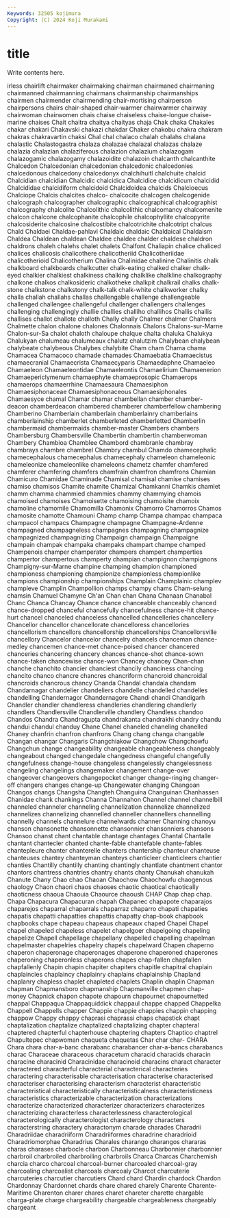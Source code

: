 ```yaml
---
Keywords: 32505 kojimura
Copyright: (C) 2024 Koji Murakami
---
```


# title

Write contents here.



irless chairlift chairmaker chairmaking
chairman chairmaned chairmaning chairmanned chairmanning chairmans chairmanship chairmanships chairmen chairmender
chairmending chair-mortising chairperson chairpersons chairs chair-shaped chair-warmer chairwarmer chairway chairwoman
chairwomen chais chaise chaiseless chaise-longue chaise-marine chaises Chait chaitra chaitya
chaityas chaja Chak chaka Chakales chakar chakari Chakavski chakazi chakdar
Chaker chakobu chakra chakram chakras chakravartin chaksi Chal chal chalaco
chalah chalahs chalana chalastic Chalastogastra chalaza chalazae chalazal chalazas chalaze
chalazia chalazian chalaziferous chalazion chalazium chalazogam chalazogamic chalazogamy chalazoidite chalazoin
chalcanth chalcanthite Chalcedon Chalcedonian chalcedonian chalcedonic chalcedonies chalcedonous chalcedony chalcedonyx
chalchihuitl chalchuite chalcid Chalcidian chalcidian Chalcidic chalcidica Chalcidice chalcidicum chalcidid
Chalcididae chalcidiform chalcidoid Chalcidoidea chalcids Chalcioecus Chalciope Chalcis chalcites chalco-
chalcocite chalcogen chalcogenide chalcograph chalcographer chalcographic chalcographical chalcographist chalcography chalcolite
Chalcolithic chalcolithic chalcomancy chalcomenite chalcon chalcone chalcophanite chalcophile chalcophyllite chalcopyrite
chalcosiderite chalcosine chalcostibite chalcotrichite chalcotript chalcus Chald Chaldaei Chaldae-pahlavi Chaldaic
chaldaic Chaldaical Chaldaism Chaldea Chaldean chaldean Chaldee chaldee chalder chaldese
chaldron chaldrons chaleh chalehs chalet chalets Chalfont Chaliapin chalice chaliced
chalices chalicosis chalicothere chalicotheriid Chalicotheriidae chalicotherioid Chalicotherium Chalina Chalinidae chalinine
Chalinitis chalk chalkboard chalkboards chalkcutter chalk-eating chalked chalker chalk-eyed chalkier
chalkiest chalkiness chalking chalklike chalkline chalkography chalkone chalkos chalkosideric chalkotheke
chalkpit chalkrail chalks chalk-stone chalkstone chalkstony chalk-talk chalk-white chalkworker chalky
challa challah challahs challas challengable challenge challengeable challenged challengee challengeful
challenger challengers challenges challenging challengingly challie challies challiho challihos Challis
challis challises challot challote challoth Chally chally Chalmer chalmer Chalmers
Chalmette chalon chalone chalones Chalonnais Chalons Chalons-sur-Marne Chalon-sur-Sa chalot chaloth
chaloupe chalque chalta chaluka Chalukya Chalukyan chalumeau chalumeaux chalutz chalutzim
Chalybean chalybean chalybeate chalybeous Chalybes chalybite Cham cham Chama chama
Chamacea Chamacoco chamade chamades Chamaebatia Chamaecistus chamaecranial Chamaecrista Chamaecyparis Chamaedaphne
Chamaeleo Chamaeleon Chamaeleontidae Chamaeleontis Chamaelirium Chamaenerion Chamaepericlymenum chamaephyte chamaeprosopic Chamaerops
chamaerops chamaerrhine Chamaesaura Chamaesiphon Chamaesiphonaceae Chamaesiphonaceous Chamaesiphonales Chamaesyce chamal Chamar
chamar chambellan chamber chamber-deacon chamberdeacon chambered chamberer chamberfellow chambering Chamberino
Chamberlain chamberlain chamberlainry chamberlains chamberlainship chamberlet chamberleted chamberletted Chamberlin chambermaid
chambermaids chamber-master Chambers chambers Chambersburg Chambersville Chambertin chambertin chamberwoman Chambery
Chambioa Chamblee Chambord chambranle chambray chambrays chambre chambrel Chambry chambul
Chamdo chamecephalic chamecephalous chamecephalus chamecephaly chameleon chameleonic chameleonize chameleonlike chameleons
chametz chamfer chamfered chamferer chamfering chamfers chamfrain chamfron chamfrons Chamian
Chamicuro Chamidae Chaminade Chamisal chamisal chamise chamises chamiso chamisos Chamite
chamite Chamizal Chamkanni Chamkis chamlet chamm chamma chammied chammies chammy
chammying chamois chamoised chamoises Chamoisette chamoising chamoisite chamoix chamoline chamomile
Chamomilla Chamonix Chamorro Chamorros Chamos chamosite chamotte Chamouni Champ champ
Champa champac champaca champacol champacs Champagne champagne Champagne-Ardenne champagned champagneless
champagnes champagning champagnize champagnized champagnizing Champaign champaign Champaigne champain champak
champaka champaks champart champe champed Champenois champer champerator champers champert
champerties champertor champertous champerty champian champignon champignons Champigny-sur-Marne champine champing
champion championed championess championing championize championless championlike champions championship championships
Champlain Champlainic champlev champleve Champlin Champollion champs champy chams Cham-selung
chamsin Chamuel Chamyne Ch'an Chan chan Chana Chanaan Chanabal Chanc
Chanca Chancay Chance chance chanceable chanceably chanced chance-dropped chanceful chancefully
chancefulness chance-hit chance-hurt chancel chanceled chanceless chancelled chancelleries chancellery Chancellor
chancellor chancellorate chancelloress chancellories chancellorism chancellors chancellorship chancellorships Chancellorsville chancellory
Chancelor chancelor chancelry chancels chanceman chance-medley chancemen chance-met chance-poised chancer
chancered chanceries chancering chancery chances chance-shot chance-sown chance-taken chancewise chance-won
Chancey chancey Chan-chan chanche chanchito chancier chanciest chancily chanciness chancing
chancito chanco chancre chancres chancriform chancroid chancroidal chancroids chancrous chancy
Chanda Chandal chandala chandam Chandarnagar chandelier chandeliers chandelle chandelled chandelles
chandelling Chandernagor Chandernagore Chandi chandi Chandigarh Chandler chandler chandleress chandleries
chandlering chandlerly chandlers Chandlersville Chandlerville chandlery Chandless chandoo Chandos Chandra
Chandragupta chandrakanta chandrakhi chandry chandu chandui chandul chanduy Chane Chanel
chaneled chaneling chanelled Chaney chanfrin chanfron chanfrons Chang chang changa
changable Changan changar Changaris Changchiakow Changchow Changchowfu Changchun change changeability
changeable changeableness changeably changeabout changed changedale changedness changeful changefully changefulness
change-house changeless changelessly changelessness changeling changelings changemaker changement change-over changeover
changeovers changepocket changer change-ringing changer-off changers changes change-up Changewater changing
Changoan Changos changs Changsha Changteh Changuina Changuinan Chanhassen Chanidae chank
chankings Channa Channahon Channel channel channelbill channeled channeler channeling channelization
channelize channelized channelizes channelizing channelled channeller channellers channelling channelly channels
channelure channelwards channer Channing chanoyu chanson chansonette chansonnette chansonnier chansonniers
chansons Chansoo chanst chant chantable chantage chantages Chantal Chantalle chantant
chantecler chanted chante-fable chantefable chante-fables chantepleure chanter chanterelle chanters chantership
chanteur chanteuse chanteuses chantey chanteyman chanteys chanticleer chanticleers chantier chanties
Chantilly chantilly chanting chantingly chantlate chantment chantor chantors chantress chantries
chantry chants chanty Chanukah chanukah Chanute Chany Chao chao Chaoan
Chaochow Chaochowfu chaogenous chaology Chaon chaori chaos chaoses chaotic chaotical
chaotically chaoticness chaoua Chaouia Chaource chaoush CHAP Chap chap chap.
Chapa Chapacura Chapacuran chapah Chapanec chapapote chaparajos chaparejos chaparral chaparrals
chaparraz chaparro chapati chapaties chapatis chapatti chapatties chapattis chapatty chap-book
chapbook chapbooks chape chapeau chapeaus chapeaux chaped Chapei Chapel chapel
chapeled chapeless chapelet chapelgoer chapelgoing chapeling chapelize Chapell chapellage chapellany
chapelled chapelling chapelman chapelmaster chapelries chapelry chapels chapelward Chapen chaperno
chaperon chaperonage chaperonages chaperone chaperoned chaperones chaperoning chaperonless chaperons chapes
chap-fallen chapfallen chapfallenly Chapin chapin chapiter chapiters chapitle chapitral chaplain
chaplaincies chaplaincy chaplainry chaplains chaplainship Chapland chaplanry chapless chaplet chapleted
chaplets Chaplin chaplin Chapman chapman Chapmansboro chapmanship Chapmanville chapmen chap-money
Chapnick chapon chapote chapourn chapournet chapournetted chappal Chappaqua Chappaquiddick chappaul
chappe chapped Chappelka Chappell Chappells chapper Chappie chappie chappies chappin
chapping chappow Chappy chappy chaprasi chaprassi chaps chapstick chapt chaptalization
chaptalize chaptalized chaptalizing chapter chapteral chaptered chapterful chapterhouse chaptering chapters
Chaptico chaptrel Chapultepec chapwoman chaqueta chaquetas Char char char- CHARA
Chara chara char-a-banc charabanc charabancer char-a-bancs charabancs charac Characeae characeous
characetum characid characids characin characine characinid Characinidae characinoid characins charact
character charactered characterful characterial characterical characteries charactering characterisable characterisation characterise
characterised characteriser characterising characterism characterist characteristic characteristical characteristically characteristicalness characteristicness
characteristics characterizable characterization characterizations characterize characterized characterizer characterizers characterizes characterizing
characterless characterlessness characterological characterologically characterologist characterology characters characterstring charactery charactonym
charade charades Charadrii Charadriidae charadriiform Charadriiformes charadrine charadrioid Charadriomorphae Charadrius
Charales charango charangos chararas charas charases charbocle charbon Charbonneau Charbonnier
charbonnier charbroil charbroiled charbroiling charbroils Charca Charcas Charchemish charcia charco
charcoal charcoal-burner charcoaled charcoal-gray charcoaling charcoalist charcoals charcoaly Charcot charcuterie
charcuteries charcutier charcutiers Chard chard Chardin chardock Chardon Chardonnay Chardonnet
chards chare chared charely Charente Charente-Maritime Charenton charer chares charet
chareter charette chargable charga-plate charge chargeability chargeable chargeableness chargeably chargeant
